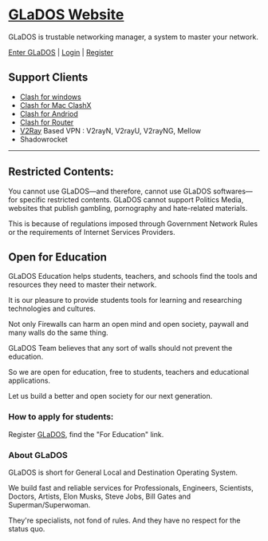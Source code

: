 # [GLaDOS Website](https://www.103.117.103.133.xip.io/)

GLaDOS is trustable networking manager, a system to master your network.

[Enter GLaDOS](https://www.103.117.103.133.xip.io/) | [Login](https://www.103.117.103.133.xip.io/) | [Register](https://www.103.117.103.133.xip.io/)

## Support Clients

- [Clash for windows](https://github.com/Fndroid/clash_for_windows_pkg/releases)
- [Clash for Mac ClashX](https://github.com/yichengchen/clashX/releases)
- [Clash for Andriod](https://github.com/Kr328/ClashForAndroid)
- [Clash for Router](https://github.com/SukkaW/Koolshare-Clash)
- [V2Ray](https://github.com/v2ray/v2ray-core) Based VPN : V2rayN, V2rayU, V2rayNG, Mellow
- Shadowrocket

--------------------

## Restricted Contents:

You cannot use GLaDOS—and therefore, cannot use GLaDOS softwares—for specific restricted contents. GLaDOS cannot support Politics Media, websites that publish gambling, pornography and hate-related materials.

This is because of regulations imposed through Government Network Rules or the requirements of Internet Services Providers.

## Open for Education

GLaDOS Education helps students, teachers, and schools find the tools and resources they need to master their network.

It is our pleasure to provide students tools for learning and researching technologies and cultures.

Not only Firewalls can harm an open mind and open society, paywall and many walls do the same thing.

GLaDOS Team believes that any sort of walls should not prevent the education.

So we are open for education, free to students, teachers and educational applications.

Let us build a better and open society for our next generation.

### How to apply for students:

Register [GLaDOS](https://www.103.117.103.133.xip.io/), find the "For Education" link.

### About GLaDOS

GLaDOS is short for General Local and Destination Operating System.

We build fast and reliable services for Professionals, Engineers, Scientists, Doctors, Artists, Elon Musks, Steve Jobs, Bill Gates and Superman/Superwoman.

They're specialists, not fond of rules. And they have no respect for the status quo.
